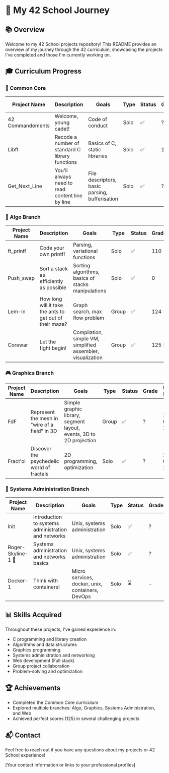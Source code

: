 # 🚀 My 42 School Journey

## 📚 Overview

Welcome to my 42 School projects repository! This README provides an overview of my journey through the 42 curriculum, showcasing the projects I've completed and those I'm currently working on.

## 🎓 Curriculum Progress

### 🏁 Common Core

| Project Name | Description | Goals | Type | Status | Grade | Start Date | End Date |
|--------------|-------------|-------|------|--------|-------|------------|----------|
| 42 Commandements | Welcome, young cadet! | Code of conduct | Solo | ✅ | ? | 18-11-05 | 18-11-05 |
| Libft | Recode a number of standard C library functions | Basics of C, static libraries | Solo | ✅ | 124 | 18-11-06 | 18-11-19 |
| Get_Next_Line | You'll always need to read content line by line | File descriptors, basic parsing, bufferisation | Solo | ✅ | ? | 18-11-19 | 18-11-21 |

### 🔱 Algo Branch

| Project Name | Description | Goals | Type | Status | Grade | Start Date | End Date |
|--------------|-------------|-------|------|--------|-------|------------|----------|
| ft_printf | Code your own printf! | Parsing, variational functions | Solo | ✅ | 110 | 18-11-30 | 18-12-23 |
| Push_swap | Sort a stack as efficiently as possible | Sorting algorithms, basics of stacks manipulations | Solo | ✅ | 0 | 18-12-27 | 19-02-11 |
| Lem-in | How long will it take the ants to get out of their maze? | Graph search, max flow problem | Group | ✅ | 124 | 19-03-06 | 19-04-29 |
| Corewar | Let the fight begin! | Compilation, simple VM, simplified assembler, visualization | Group | ✅ | 125 🌟 | 19-30-04 | 19-07-15 |

### 🎮 Graphics Branch

| Project Name | Description | Goals | Type | Status | Grade | Start Date | End Date |
|--------------|-------------|-------|------|--------|-------|------------|----------|
| FdF | Represent the mesh in "wire of a field" in 3D | Simple graphic library, segment layout, events, 3D to 2D projection | Group | ✅ | ? | 19-01-17 | 19-02-14 |
| Fract'ol | Discover the psychedelic world of fractals | 2D programming, optimization | Solo | ✅ | ? | 19-02-14 | 19-03-04 |

### 🔐 Systems Administration Branch

| Project Name | Description | Goals | Type | Status | Grade | Start Date | End Date |
|--------------|-------------|-------|------|--------|-------|------------|----------|
| Init | Introduction to systems administration and networks | Unix, systems administration | Solo | ✅ | ? | 18-12-13 | 18-12-22 |
| Roger-Skyline-1 🌟 | Systems administration and networks basics | Unix, systems administration | Solo | ✅ | ? | 19-08-01 | 19-08-08 |
| Docker-1 | Think with containers! | Micro services, docker, unix, containers, DevOps | Solo | ⌛ | - | - | - |

## 📊 Skills Acquired

Throughout these projects, I've gained experience in:

- C programming and library creation
- Algorithms and data structures
- Graphics programming
- Systems administration and networking
- Web development (Full stack)
- Group project collaboration
- Problem-solving and optimization

## 🏆 Achievements

- Completed the Common Core curriculum
- Explored multiple branches: Algo, Graphics, Systems Administration, and Web
- Achieved perfect scores (125) in several challenging projects

## 📬 Contact

Feel free to reach out if you have any questions about my projects or 42 School experience!

[Your contact information or links to your professional profiles]
